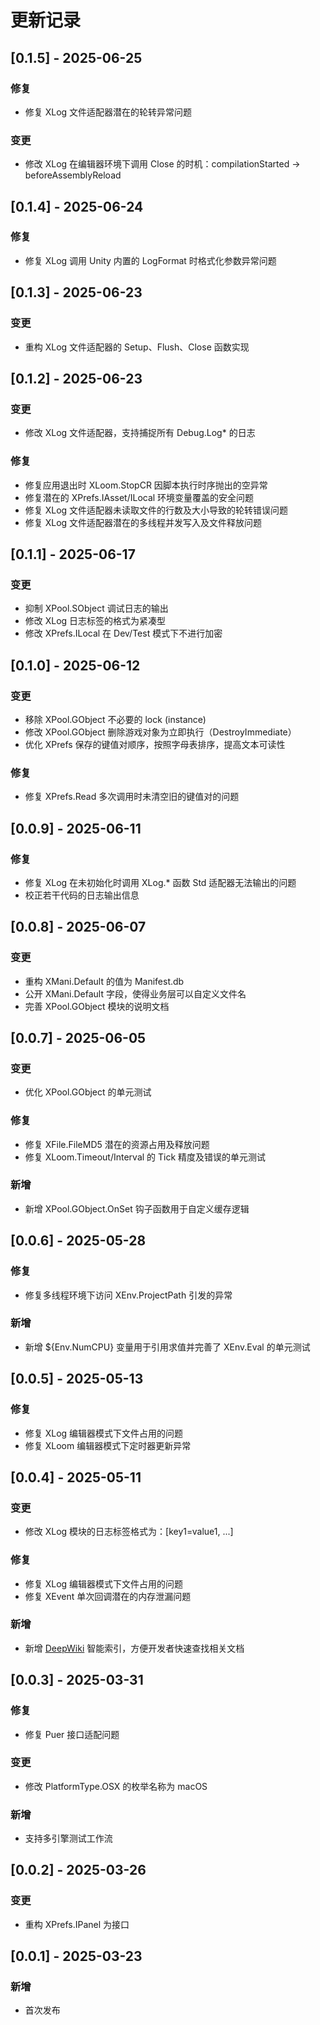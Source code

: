 # 更新记录

## [0.1.5] - 2025-06-25
### 修复
- 修复 XLog 文件适配器潜在的轮转异常问题

### 变更
- 修改 XLog 在编辑器环境下调用 Close 的时机：compilationStarted -> beforeAssemblyReload

## [0.1.4] - 2025-06-24
### 修复
- 修复 XLog 调用 Unity 内置的 LogFormat 时格式化参数异常问题

## [0.1.3] - 2025-06-23
### 变更
- 重构 XLog 文件适配器的 Setup、Flush、Close 函数实现

## [0.1.2] - 2025-06-23
### 变更
- 修改 XLog 文件适配器，支持捕捉所有 Debug.Log* 的日志

### 修复
- 修复应用退出时 XLoom.StopCR 因脚本执行时序抛出的空异常
- 修复潜在的 XPrefs.IAsset/ILocal 环境变量覆盖的安全问题
- 修复 XLog 文件适配器未读取文件的行数及大小导致的轮转错误问题
- 修复 XLog 文件适配器潜在的多线程并发写入及文件释放问题

## [0.1.1] - 2025-06-17
### 变更
- 抑制 XPool.SObject 调试日志的输出
- 修改 XLog 日志标签的格式为紧凑型
- 修改 XPrefs.ILocal 在 Dev/Test 模式下不进行加密

## [0.1.0] - 2025-06-12
### 变更
- 移除 XPool.GObject 不必要的 lock (instance)
- 修改 XPool.GObject 删除游戏对象为立即执行（DestroyImmediate）
- 优化 XPrefs 保存的键值对顺序，按照字母表排序，提高文本可读性

### 修复
- 修复 XPrefs.Read 多次调用时未清空旧的键值对的问题

## [0.0.9] - 2025-06-11
### 修复
- 修复 XLog 在未初始化时调用 XLog.* 函数 Std 适配器无法输出的问题
- 校正若干代码的日志输出信息

## [0.0.8] - 2025-06-07
### 变更
- 重构 XMani.Default 的值为 Manifest.db
- 公开 XMani.Default 字段，使得业务层可以自定义文件名
- 完善 XPool.GObject 模块的说明文档

## [0.0.7] - 2025-06-05
### 变更
- 优化 XPool.GObject 的单元测试

### 修复
- 修复 XFile.FileMD5 潜在的资源占用及释放问题
- 修复 XLoom.Timeout/Interval 的 Tick 精度及错误的单元测试

### 新增
- 新增 XPool.GObject.OnSet 钩子函数用于自定义缓存逻辑

## [0.0.6] - 2025-05-28
### 修复
- 修复多线程环境下访问 XEnv.ProjectPath 引发的异常

### 新增
- 新增 ${Env.NumCPU} 变量用于引用求值并完善了 XEnv.Eval 的单元测试

## [0.0.5] - 2025-05-13
### 修复
- 修复 XLog 编辑器模式下文件占用的问题
- 修复 XLoom 编辑器模式下定时器更新异常

## [0.0.4] - 2025-05-11
### 变更
- 修改 XLog 模块的日志标签格式为：[key1=value1, ...]

### 修复
- 修复 XLog 编辑器模式下文件占用的问题
- 修复 XEvent 单次回调潜在的内存泄漏问题

### 新增
- 新增 [DeepWiki](https://deepwiki.com) 智能索引，方便开发者快速查找相关文档

## [0.0.3] - 2025-03-31
### 修复
- 修复 Puer 接口适配问题

### 变更
- 修改 PlatformType.OSX 的枚举名称为 macOS

### 新增
- 支持多引擎测试工作流

## [0.0.2] - 2025-03-26
### 变更
- 重构 XPrefs.IPanel 为接口

## [0.0.1] - 2025-03-23
### 新增
- 首次发布
